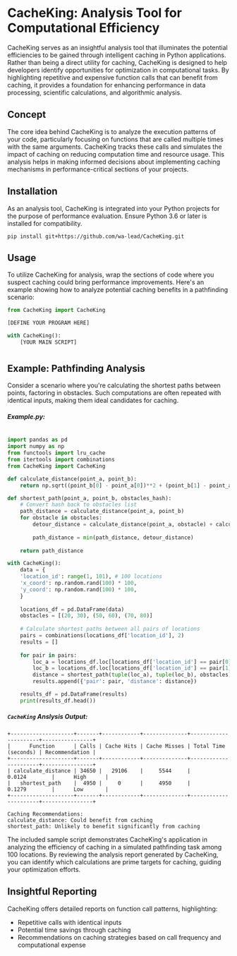 
# CacheKing: Analysis Tool for Computational Efficiency

CacheKing serves as an insightful analysis tool that illuminates the potential efficiencies to be gained through intelligent caching in Python applications. Rather than being a direct utility for caching, CacheKing is designed to help developers identify opportunities for optimization in computational tasks. By highlighting repetitive and expensive function calls that can benefit from caching, it provides a foundation for enhancing performance in data processing, scientific calculations, and algorithmic analysis.

## Concept

The core idea behind CacheKing is to analyze the execution patterns of your code, particularly focusing on functions that are called multiple times with the same arguments. CacheKing tracks these calls and simulates the impact of caching on reducing computation time and resource usage. This analysis helps in making informed decisions about implementing caching mechanisms in performance-critical sections of your projects.

## Installation

As an analysis tool, CacheKing is integrated into your Python projects for the purpose of performance evaluation. Ensure Python 3.6 or later is installed for compatibility.

```
pip install git+https://github.com/wa-lead/CacheKing.git
```

## Usage

To utilize CacheKing for analysis, wrap the sections of code where you suspect caching could bring performance improvements. Here's an example showing how to analyze potential caching benefits in a pathfinding scenario:

```python
from CacheKing import CacheKing

[DEFINE YOUR PROGRAM HERE]

with CacheKing():
	[YOUR MAIN SCRIPT]
```
#

## Example: Pathfinding Analysis

Consider a scenario where you're calculating the shortest paths between points, factoring in obstacles. Such computations are often repeated with identical inputs, making them ideal candidates for caching.

##### Example.py:

```python

import pandas as pd
import numpy as np
from functools import lru_cache
from itertools import combinations
from CacheKing import CacheKing

def calculate_distance(point_a, point_b):
	return np.sqrt((point_b[0] - point_a[0])**2 + (point_b[1] - point_a[1])**2)

def shortest_path(point_a, point_b, obstacles_hash):
	# Convert hash back to obstacles list
	path_distance = calculate_distance(point_a, point_b)
	for obstacle in obstacles:
		detour_distance = calculate_distance(point_a, obstacle) + calculate_distance(obstacle, point_b)
		
		path_distance = min(path_distance, detour_distance)
		
	return path_distance

with CacheKing():
	data = {
	'location_id': range(1, 101), # 100 locations
	'x_coord': np.random.rand(100) * 100,
	'y_coord': np.random.rand(100) * 100,
	}
	
	locations_df = pd.DataFrame(data)
	obstacles = [(20, 30), (50, 60), (70, 80)]
	
	# Calculate shortest paths between all pairs of locations
	pairs = combinations(locations_df['location_id'], 2)
	results = []
	
	for pair in pairs:
		loc_a = locations_df.loc[locations_df['location_id'] == pair[0], ['x_coord', 'y_coord']].iloc[0]
		loc_b = locations_df.loc[locations_df['location_id'] == pair[1], ['x_coord', 'y_coord']].iloc[0]
		distance = shortest_path(tuple(loc_a), tuple(loc_b), obstacles)
		results.append({'pair': pair, 'distance': distance})

	results_df = pd.DataFrame(results)
	print(results_df.head())
```

##### `CacheKing` Anslysis Output:

```
+--------------------+-------+------------+--------------+----------------------+----------------+
|      Function      | Calls | Cache Hits | Cache Misses | Total Time (seconds) | Recommendation |
+--------------------+-------+------------+--------------+----------------------+----------------+
| calculate_distance | 34650 |   29106    |     5544     |        0.0124        |      High      |
|   shortest_path    |  4950 |     0      |     4950     |        0.1279        |      Low       |
+--------------------+-------+------------+--------------+----------------------+----------------+

Caching Recommendations:
calculate_distance: Could benefit from caching
shortest_path: Unlikely to benefit significantly from caching

```


The included sample script demonstrates CacheKing's application in analyzing the efficiency of caching in a simulated pathfinding task among 100 locations. By reviewing the analysis report generated by CacheKing, you can identify which calculations are prime targets for caching, guiding your optimization efforts.

## Insightful Reporting

CacheKing offers detailed reports on function call patterns, highlighting:

- Repetitive calls with identical inputs
- Potential time savings through caching
- Recommendations on caching strategies based on call frequency and computational expense
